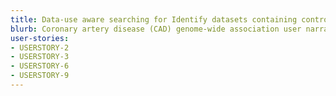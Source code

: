 ```yaml
---
title: Data-use aware searching for Identify datasets containing controls and cases with coronary artery disease
blurb: Coronary artery disease (CAD) genome-wide association user narrative
user-stories:
- USERSTORY-2
- USERSTORY-3
- USERSTORY-6
- USERSTORY-9
---
```

